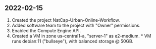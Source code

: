 ## 2022-02-15

1. Created the project NatCap-Urban-Online-Workflow.
2. Added software team to the project with "Owner" permissions.
2. Enabled the Compute Engine API.
3. Created a VM in zone us-central1-a, "server-1" as e2-medium.
        * VM runs debian:11 ("bullseye"), with balanced storage @ 50GB.
